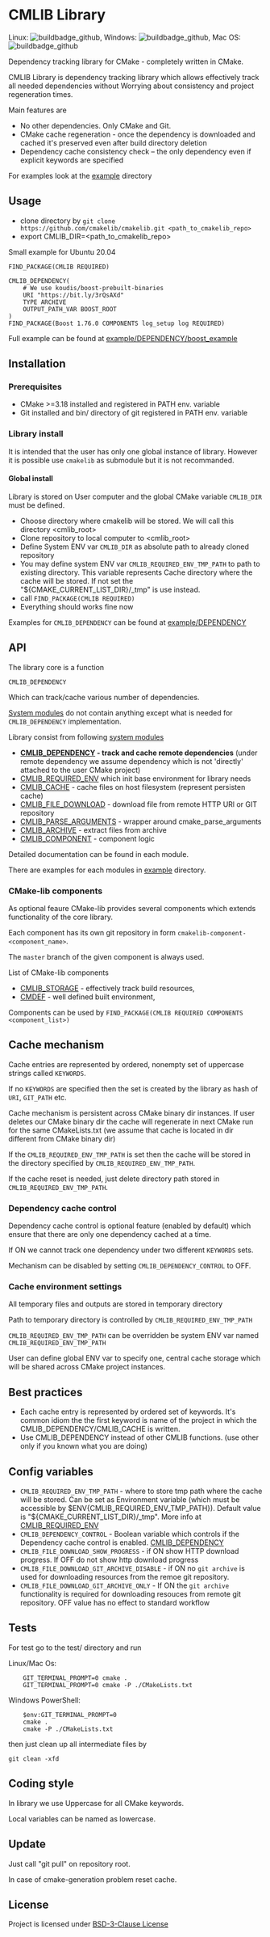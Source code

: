 
# CMLIB Library

Linux: ![buildbadge_github], Windows: ![buildbadge_github], Mac OS: ![buildbadge_github]

Dependency tracking library for CMake - completely written in CMake.

CMLIB Library is dependency tracking library which allows effectively track all
needed dependencies without Worrying about consistency and project regeneration times.

Main features are

- No other dependencies. Only CMake and Git.
- CMake cache regeneration - once the dependency is downloaded
   and cached it's preserved even after build directory deletion
- Dependency cache consistency check – the only dependency
  even if explicit keywords are specified

For examples look at the [example] directory

## Usage

- clone directory by `git clone https://github.com/cmakelib/cmakelib.git <path_to_cmakelib_repo>`
- export CMLIB_DIR=<path_to_cmakelib_repo>

Small example for Ubuntu 20.04

```
FIND_PACKAGE(CMLIB REQUIRED)

CMLIB_DEPENDENCY(
	# We use koudis/boost-prebuilt-binaries
	URI "https://bit.ly/3rQsAXd"
	TYPE ARCHIVE
	OUTPUT_PATH_VAR BOOST_ROOT
)
FIND_PACKAGE(Boost 1.76.0 COMPONENTS log_setup log REQUIRED)
```

Full example can be found at [example/DEPENDENCY/boost_example]

## Installation

### Prerequisites

- CMake >=3.18 installed and registered in PATH env. variable
- Git installed and bin/ directory of git registered in PATH env. variable

### Library install

It is intended that the user has only one global instance of library. However it is possible use `cmakelib`
as submodule but it is not recommanded.

#### Global install

Library is stored on User computer and the global CMake variable `CMLIB_DIR`
must be defined.

- Choose directory where cmakelib will be stored. We will call this directory
<cmlib_root>
- Clone repository to local computer to <cmlib_root>
- Define System ENV var `CMLIB_DIR` as absolute path to already cloned repository
- You may define system ENV var `CMLIB_REQUIRED_ENV_TMP_PATH` to path to existing directory.
  This variable represents Cache directory where the cache will be stored.
  If not set the "${CMAKE_CURRENT_LIST_DIR}/_tmp" is use instead.
- call `FIND_PACKAGE(CMLIB REQUIRED)`
- Everything should works fine now

Examples for `CMLIB_DEPENDENCY` can be found at [example/DEPENDENCY]

## API

The library core is a function

	CMLIB_DEPENDENCY

Which can track/cache various number of dependencies.

[System modules] do not contain anything except what is needed for `CMLIB_DEPENDENCY` implementation.

Library consist from following [system modules]

- **[CMLIB_DEPENDENCY] - track and cache remote dependencies** (under remote dependency we
  assume dependency which is not 'directly' attached to the user CMake project)
- [CMLIB_REQUIRED_ENV] which init base environment for library needs
- [CMLIB_CACHE] - cache files on host filesystem (represent persisten cache)
- [CMLIB_FILE_DOWNLOAD] - download file from remote HTTP URl or GIT repository
- [CMLIB_PARSE_ARGUMENTS] - wrapper around cmake_parse_arguments
- [CMLIB_ARCHIVE] - extract files from archive
- [CMLIB_COMPONENT] - component logic

Detailed documentation can be found in each module.

There are examples for each modules in [example] directory.

### CMake-lib components

As optional feaure CMake-lib provides several components which extends functionality of the core library.

Each component has its own git repository in form `cmakelib-component-<component_name>`.

The `master` branch of the given component is always used.

List of CMake-lib components

- [CMLIB_STORAGE] - effectively track build resources,
- [CMDEF] - well defined built environment,

Components can be used by `FIND_PACKAGE(CMLIB REQUIRED COMPONENTS <component_list>)`

## Cache mechanism

Cache entries are represented by ordered, nonempty set of uppercase strings called `KEYWORDS`.

If no `KEYWORDS` are specified then the set is created by the library as hash of `URI`, `GIT_PATH` etc.

Cache mechanism is persistent across CMake binary dir instances.
If user deletes our CMake binary dir the cache will regenerate
in next CMake run for the same CMakeLists.txt
(we assume that cache is located in dir different from CMake binary dir)

If the `CMLIB_REQUIRED_ENV_TMP_PATH` is set then the cache will be stored
in the directory specified by `CMLIB_REQUIRED_ENV_TMP_PATH`.

If the cache reset is needed, just delete directory path stored
in `CMLIB_REQUIRED_ENV_TMP_PATH`.

### Dependency cache control

Dependency cache control is optional feature (enabled by default) which ensure that
there are only one dependency cached at a time.

If ON we cannot track one dependency under two different `KEYWORDS` sets.

Mechanism can be disabled by setting `CMLIB_DEPENDENCY_CONTROL` to OFF.

### Cache environment settings

All temporary files and outputs are stored in temporary directory

Path to temporary directory is controlled by `CMLIB_REQUIRED_ENV_TMP_PATH`

`CMLIB_REQUIRED_ENV_TMP_PATH` can be overridden be system ENV var named
`CMLIB_REQUIRED_ENV_TMP_PATH`

User can define global ENV var to specify one, central cache storage which will be
shared across CMake project instances.

## Best practices

- Each cache entry is represented by ordered set of keywords.
It's common idiom the the first keyword is name of the project in which
the CMLIB_DEPENDENCY/CMLIB_CACHE is written.
- Use CMLIB_DEPENDENCY instead of other CMLIB functions. (use other only if you known what
you are doing)

## Config variables

- `CMLIB_REQUIRED_ENV_TMP_PATH` - where to store tmp path where the cache will be stored.
  Can be set as Environment variable (which must be accessible by $ENV{CMLIB_REQUIRED_ENV_TMP_PATH}).
  Default value is "${CMAKE_CURRENT_LIST_DIR}/_tmp". More info at [CMLIB_REQUIRED_ENV]
- `CMLIB_DEPENDENCY_CONTROL` - Boolean variable which controls if the Dependency cache control is enabled.
  [CMLIB_DEPENDENCY]
- `CMLIB_FILE_DOWNLOAD_SHOW_PROGRESS` - if ON show HTTP download progress.
  If OFF do not show http download progress
- `CMLIB_FILE_DOWNLOAD_GIT_ARCHIVE_DISABLE` - if ON no `git archive` is used for downloading
  resources from the remoe git repository.
- `CMLIB_FILE_DOWNLOAD_GIT_ARCHIVE_ONLY` - If ON the `git archive` functionality is required for downloading resouces
  from remote git repository. OFF value has no effect to standard workflow

## Tests

For test go to the test/ directory and run

Linux/Mac Os:

```
	GIT_TERMINAL_PROMPT=0 cmake .
	GIT_TERMINAL_PROMPT=0 cmake -P ./CMakeLists.txt
```

Windows PowerShell:

```
	$env:GIT_TERMINAL_PROMPT=0
	cmake .
	cmake -P ./CMakeLists.txt
```

then just clean up all intermediate files by

    git clean -xfd

## Coding style

In library we use Uppercase for all CMake keywords.

Local variables can be named as lowercase.

## Update

Just call "git pull" on repository root.

In case of cmake-generation problem reset cache.

## License

Project is licensed under [BSD-3-Clause License](LICENSE)



[CMLIB_REQUIRED_ENV]:    ./system_modules/CMLIB_REQUIRED_ENV.cmake
[CMLIB_CACHE]:           ./system_modules/CMLIB_CACHE.cmake
[CMLIB_FILE_DOWNLOAD]:   ./system_modules/CMLIB_FILE_DOWNLOAD.cmake
[CMLIB_PARSE_ARGUMENTS]: ./system_modules/CMLIB_PARSE_ARGUMENTS.cmake
[CMLIB_ARCHIVE]:         ./system_modules/CMLIB_ARCHIVE.cmake
[CMLIB_DEPENDENCY]:      ./system_modules/CMLIB_DEPENDENCY.cmake
[CMLIB_COMPONENT]:       ./system_modules/CMLIB_COMPONENT.cmake
[CMLIB_STORAGE]:         https://github.com/cmakelib/cmakelib-component-storage
[CMDEF]:                 https://github.com/cmakelib/cmakelib-component-basedef
[System modules]:        ./system_modules/
[system modules]:        ./system_modules/
[example]:               ./example/
[example/DEPENDENCY]:    ./example/DEPENDENCY
[buildbadge_github]:     https://github.com/cmakelib/cmakelib/workflows/Tests/badge.svg
[example/DEPENDENCY/boost_example]: ./example/DEPENDENCY/boost_example/

